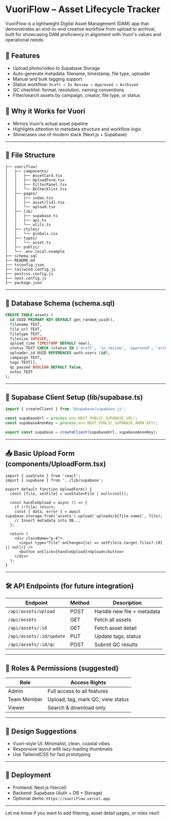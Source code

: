# VuoriFlow – Asset Lifecycle Tracker

VuoriFlow is a lightweight Digital Asset Management (DAM) app that demonstrates an end-to-end creative workflow from upload to archival, built for showcasing DAM proficiency in alignment with Vuori's values and operational needs.

## 🧩 Features

- Upload photo/video to Supabase Storage
- Auto-generate metadata: filename, timestamp, file type, uploader
- Manual and bulk tagging support
- Status workflow: `Draft → In Review → Approved → Archived`
- QC checklist: format, resolution, naming conventions
- Filter/search assets by campaign, creator, file type, or status

## 🧠 Why it Works for Vuori

- Mirrors Vuori’s actual asset pipeline
- Highlights attention to metadata structure and workflow logic
- Showcases use of modern stack (Next.js + Supabase)

---

## 📁 File Structure

```
├── vuoriflow/
│   ├── components/
│   │   ├── AssetCard.tsx
│   │   ├── UploadForm.tsx
│   │   ├── FilterPanel.tsx
│   │   └── QCChecklist.tsx
│   ├── pages/
│   │   ├── index.tsx
│   │   ├── asset/[id].tsx
│   │   └── upload.tsx
│   ├── lib/
│   │   ├── supabase.ts
│   │   ├── api.ts
│   │   └── utils.ts
│   ├── styles/
│   │   └── globals.css
│   ├── types/
│   │   └── asset.ts
│   ├── public/
│   └── .env.local.example
├── schema.sql
├── README.md
├── tsconfig.json
├── tailwind.config.js
├── postcss.config.js
├── next.config.js
├── package.json
```

---

## 🧾 Database Schema (schema.sql)

```sql
CREATE TABLE assets (
  id UUID PRIMARY KEY DEFAULT gen_random_uuid(),
  filename TEXT,
  file_url TEXT,
  filetype TEXT,
  filesize INTEGER,
  upload_time TIMESTAMP DEFAULT now(),
  status TEXT CHECK (status IN ('draft', 'in_review', 'approved', 'archived')),
  uploader_id UUID REFERENCES auth.users (id),
  campaign TEXT,
  tags TEXT[],
  qc_passed BOOLEAN DEFAULT false,
  notes TEXT
);
```

---

## 🔌 Supabase Client Setup (lib/supabase.ts)

```ts
import { createClient } from '@supabase/supabase-js';

const supabaseUrl = process.env.NEXT_PUBLIC_SUPABASE_URL!;
const supabaseAnonKey = process.env.NEXT_PUBLIC_SUPABASE_ANON_KEY!;

export const supabase = createClient(supabaseUrl, supabaseAnonKey);
```

---

## 📤 Basic Upload Form (components/UploadForm.tsx)

```tsx
import { useState } from 'react';
import { supabase } from '../lib/supabase';

export default function UploadForm() {
  const [file, setFile] = useState<File | null>(null);

  const handleUpload = async () => {
    if (!file) return;
    const { data, error } = await supabase.storage.from('assets').upload(`uploads/${file.name}`, file);
    // Insert metadata into DB...
  };

  return (
    <div className="p-4">
      <input type="file" onChange={(e) => setFile(e.target.files?.[0] || null)} />
      <button onClick={handleUpload}>Upload</button>
    </div>
  );
}
```

---

## 🛠 API Endpoints (for future integration)

| Endpoint                  | Method | Description                          |
|---------------------------|--------|--------------------------------------|
| `/api/assets/upload`      | POST   | Handle new file + metadata           |
| `/api/assets`             | GET    | Fetch all assets                     |
| `/api/assets/:id`         | GET    | Fetch asset detail                   |
| `/api/assets/:id/update`  | PUT    | Update tags, status                  |
| `/api/assets/:id/qc`      | POST   | Submit QC results                    |

---

## 🔐 Roles & Permissions (suggested)

| Role        | Access Rights                              |
|-------------|---------------------------------------------|
| Admin       | Full access to all features                 |
| Team Member | Upload, tag, mark QC, view status           |
| Viewer      | Search & download only                     |

---

## 🌈 Design Suggestions

- Vuori-style UI: Minimalist, clean, coastal vibes
- Responsive layout with lazy-loading thumbnails
- Use TailwindCSS for fast prototyping

---

## 🚀 Deployment

- Frontend: Next.js (Vercel)
- Backend: Supabase (Auth + DB + Storage)
- Optional demo: `https://vuoriflow.vercel.app`

---

Let me know if you want to add filtering, asset detail pages, or roles next!
